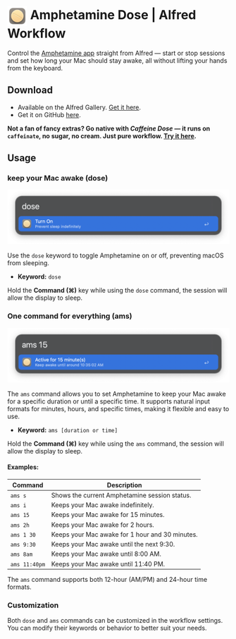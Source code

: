 # <img src="img/dose-logo.png" alt="Amphetamine Dose Alfred Workflow Icon" width="45" align="center"/> Amphetamine Dose | Alfred Workflow

Control the [Amphetamine app](https://apps.apple.com/us/app/amphetamine/id937984704?mt=12) straight from Alfred — start or stop sessions and set how long your Mac should stay awake, all without lifting your hands from the keyboard.

## Download

- Available on the Alfred Gallery. [Get it here](https://alfred.app/workflows/vanstrouble/amphetamine-dose/).
- Get it on GitHub [here](https://github.com/vanstrouble/dose-alfred-workflow/releases/latest).

**Not a fan of fancy extras? Go native with _Caffeine Dose_ — it runs on `caffeinate`, no sugar, no cream. Just pure workflow. [Try it here](https://github.com/vanstrouble/caffeine-dose-alfred-workflow.git).**

## Usage

### keep your Mac awake (dose)

<img src="img/dose.png" alt="Alfred toggle Amphetamine image" width="550"/>

Use the `dose` keyword to toggle Amphetamine on or off, preventing macOS from sleeping.

- **Keyword:** `dose`

Hold the **Command (⌘)** key while using the `dose` command, the session will allow the display to sleep.

### One command for everything (ams)

<img src="img/ams.png" alt="Alfred set Amphetamine duration image" width="550"/>

The `ams` command allows you to set Amphetamine to keep your Mac awake for a specific duration or until a specific time. It supports natural input formats for minutes, hours, and specific times, making it flexible and easy to use.

- **Keyword:** `ams [duration or time]`

Hold the **Command (⌘)** key while using the `ams` command, the session will allow the display to sleep.

#### Examples:

| Command    | Description                                    |
|------------|------------------------------------------------|
| `ams s`    | Shows the current Amphetamine session status.  |
| `ams i`    | Keeps your Mac awake indefinitely.             |
| `ams 15`   | Keeps your Mac awake for 15 minutes.           |
| `ams 2h`   | Keeps your Mac awake for 2 hours.              |
| `ams 1 30` | Keeps your Mac awake for 1 hour and 30 minutes.|
| `ams 9:30` | Keeps your Mac awake until the next 9:30.      |
| `ams 8am`  | Keeps your Mac awake until 8:00 AM.            |
| `ams 11:40pm` | Keeps your Mac awake until 11:40 PM.        |

The `ams` command supports both 12-hour (AM/PM) and 24-hour time formats.

### Customization

Both `dose` and `ams` commands can be customized in the workflow settings. You can modify their keywords or behavior to better suit your needs.
